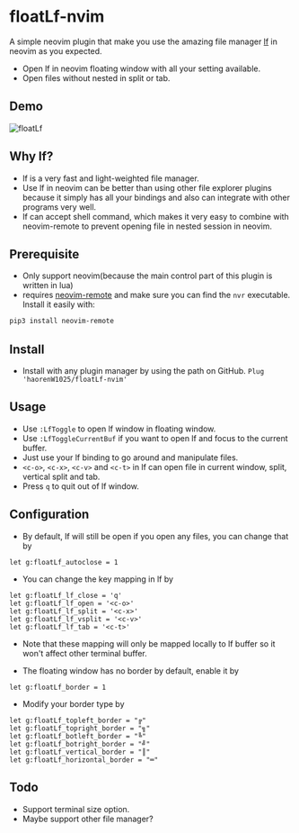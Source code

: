 # floatLf-nvim

A simple neovim plugin that make you use the amazing file manager [lf](https://github.com/gokcehan/lf) in neovim as you expected.

- Open lf in neovim floating window with all your setting available.
- Open files without nested in split or tab.

## Demo

![floatLf](https://user-images.githubusercontent.com/35623968/75210925-70bb9b00-57bd-11ea-82b9-b5043bb4c3df.gif)


## Why lf?

- lf is a very fast and light-weighted file manager.
- Use lf in neovim can be better than using other file explorer plugins because it simply has all your bindings and also can integrate with other programs very well.
- lf can accept shell command, which makes it very easy to combine with neovim-remote to prevent opening file in nested session in neovim.

## Prerequisite

- Only support neovim(because the main control part of this plugin is written in lua)
- requires [neovim-remote](https://github.com/mhinz/neovim-remote) and make sure you can find the  `nvr` executable. Install it easily with:
```bash
pip3 install neovim-remote
```

## Install

- Install with any plugin manager by using the path on GitHub.
```Plug 'haorenW1025/floatLf-nvim'```

## Usage

- Use `:LfToggle` to open lf window in floating window.
- Use `:LfToggleCurrentBuf` if you want to open lf and focus to the current buffer.
- Just use your lf binding to go around and manipulate files.
- `<c-o>`, `<c-x>`, `<c-v>` and `<c-t>` in lf can open file in current window, split, vertical split and tab.
- Press `q` to quit out of lf window.

## Configuration

- By default, lf will still be open if you open any files, you can change that by
```
let g:floatLf_autoclose = 1
```

- You can change the key mapping in lf by
```
let g:floatLf_lf_close = 'q'
let g:floatLf_lf_open = '<c-o>'
let g:floatLf_lf_split = '<c-x>'
let g:floatLf_lf_vsplit = '<c-v>'
let g:floatLf_lf_tab = '<c-t>'
```
- Note that these mapping will only be mapped locally to lf buffer so it won't affect other terminal buffer.

- The floating window has no border by default, enable it by
```
let g:floatLf_border = 1
```

- Modify your border type by
```
let g:floatLf_topleft_border = "╔"
let g:floatLf_topright_border = "╗"
let g:floatLf_botleft_border = "╚"
let g:floatLf_botright_border = "╝"
let g:floatLf_vertical_border = "║"
let g:floatLf_horizontal_border = "═"
```

## Todo
- Support terminal size option.
- Maybe support other file manager?
